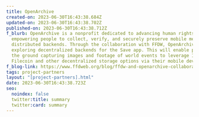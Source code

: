 ```yaml
---
title: OpenArchive
created-on: 2023-06-30T16:43:38.684Z
updated-on: 2023-06-30T16:43:38.702Z
published-on: 2023-06-30T16:43:38.712Z
f_blurb: OpenArchive is a nonprofit dedicated to advancing human rights by
  empowering people to collect, verify, and securely preserve mobile media using
  distributed backends. Through the collaboration with FFDW, OpenArchive is
  exploring decentralized backends for the Save app. This will enable people on
  the ground capturing images and footage of world events to leverage IPFS and
  Filecoin and other decentralized storage options via their mobile device.
f_blog-link: https://www.ffdweb.org/blog/ffdw-and-openarchive-collaborate-to-deploy-decentralized-archive-for-human-rights-data/
tags: project-partners
layout: "[project-partners].html"
date: 2023-06-30T16:43:38.723Z
seo:
  noindex: false
  twitter:title: summary
  twitter:card: summary
---
```

